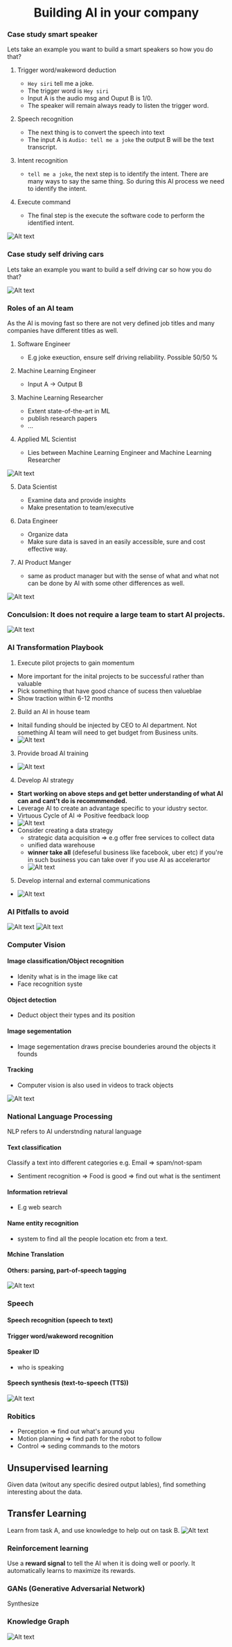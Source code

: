 <h1 align="center">Building AI in your company</h1>

### Case study smart speaker
Lets take an example you want to build a smart speakers so how you do that?

1. Trigger word/wakeword deduction
    - `Hey siri` tell me a joke.
    - The trigger word is `Hey siri`
    - Input A is the audio msg and Ouput B is 1/0.
    - The speaker will remain always ready to listen the trigger word.

2. Speech recognition
    - The next thing is to convert the speech into text
    - The input A is `Audio: tell me a joke` the output B will be the text transcript.

3. Intent recognition
    - `tell me a joke`, the next step is to identify the intent. There are many ways to say the same thing. So during this AI process we need to identify the intent.

4. Execute command
    - The final step is the execute the software code to perform the identified intent. 

![Alt text](case-study-smart-speaker.png)

### Case study self driving cars

Lets take an example you want to build a self driving car so how you do that?

![Alt text](self-driving-car.png)

### Roles of an AI team

As the AI is moving fast so there are not very defined job titles and many companies have different titles as well.

1. Software Engineer
    - E.g joke exeuction, ensure self driving reliability. Possible 50/50 %

2. Machine Learning Engineer
    - Input A -> Output B

3. Machine Learning Researcher
    - Extent state-of-the-art in ML
    - publish research papers
     - ...

4. Applied ML Scientist
    - Lies between Machine Learning Engineer and Machine Learning Researcher

![Alt text](roles-of-an-AI-team.png)

5. Data Scientist
    - Examine data and provide insights
    - Make presentation to team/executive

6. Data Engineer
    - Organize data
    - Make sure data is saved in an easily accessible, sure and cost effective way.

7. AI Product Manger
    - same as product manager but with the sense of what and what not can be done by AI with some other differences as well.

![Alt text](roles-of-an-AI-team-2.png)

### Conculsion: It does not require a large team to start AI projects. 

![Alt text](conclusion.png)

### AI Transformation Playbook

1. Execute pilot projects to gain momentum
- More important for the inital projects to be successful rather than valuable 
- Pick something that have good chance of sucess then valueblae
- Show traction within 6-12 months

2. Build an AI in house team
- Initail funding should be injected by CEO to AI department. Not something AI team will need to get budget from Business units.
- ![Alt text](ai-in-house.png)

3. Provide broad AI training
- ![Alt text](ai-training.png)

4. Develop AI strategy
- **Start working on above steps and get better understanding of what AI can and cant't do is recommmended.** 
- Leverage AI to create an advantage specific to your idustry sector. 
- Virtuous Cycle of AI => Positive feedback loop
- ![Alt text](ai-strategy.png)
- Consider creating a data strategy
    - strategic data acquisition => e.g offer free services to collect data
    - unified data warehouse
    - **winner take all** (defeseful business like facebook, uber etc) if you're in such business you can take over if you use AI as accelerartor
    - ![Alt text](ai-strategy-2.png)

5. Develop internal and external communications
- ![Alt text](internal-external-communication.png)

### AI Pitfalls to avoid

![Alt text](ai-pitfalls-1.png)
![Alt text](ai-pitfalls-2.png)

### Computer Vision

#### Image classification/Object recognition
- Idenity what is in the image like cat
- Face recognition syste

#### Object detection
- Deduct object their types and its position

#### Image segementation
- Image segementation draws precise bounderies around the objects it founds

#### Tracking
- Computer vision is also used in videos to track objects

![Alt text](computer-vision.png)


### National Language Processing
NLP refers to AI understnding natural language

#### Text classification
Classify a text into different categories e.g. Email => spam/not-spam
- Sentiment recognition => Food is good => find out what is the sentiment

#### Information retrieval
- E.g web search

#### Name entity recognition
- system to find all the people location etc from a text.

#### Mchine Translation

#### Others: parsing, part-of-speech tagging

![Alt text](NLP.png)

### Speech

#### Speech recognition (speech to text)
#### Trigger word/wakeword recognition
#### Speaker ID
- who is speaking
#### Speech synthesis (text-to-speech (TTS))
![Alt text](speech.png)

### Robitics
- Perception => find out what's around you
- Motion planning => find path for the robot to follow
- Control => seding commands to the motors


## Unsupervised learning

Given data (witout any specific desired output lables), find something interesting about the data. 

## Transfer Learning

Learn from task A, and use knowledge to help out on task B. 
![Alt text](transfer-learning.png)

### Reinforcement learning

Use a **reward signal** to tell the AI when it is doing well or poorly. It automatically learns to maximize its rewards. 

### GANs (Generative Adversarial Network)

Synthesize 

### Knowledge Graph
![Alt text](knowledge-graph.png)